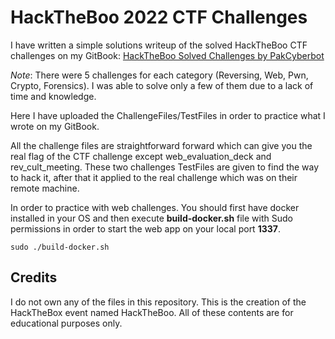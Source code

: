 # HackTheBoo 2022 CTF Challenges

I have written a simple solutions writeup of the solved HackTheBoo CTF challenges on my GitBook: [HackTheBoo Solved Challenges by PakCyberbot](https://pakcyberbot.gitbook.io/ctf-competitions/hacktheboo-2022/)

*Note*: There were 5 challenges for each category (Reversing, Web, Pwn, Crypto, Forensics). I was able to solve only a few of them due to a lack of time and knowledge.

Here I have uploaded the ChallengeFiles/TestFiles in order to practice what I wrote on my GitBook.

All the challenge files are straightforward forward which can give you the real flag of the CTF challenge except web_evaluation_deck and rev_cult_meeting. These two challenges TestFiles are given to find the way to hack it, after that it applied to the real challenge which was on their remote machine. 

In order to practice with web challenges. You should first have docker installed in your OS and then execute **build-docker.sh** file with Sudo permissions in order to start the web app on your local port **1337**.

```sudo ./build-docker.sh```

## Credits
I do not own any of the files in this repository. This is the creation of the HackTheBox event named HackTheBoo. All of these contents are for educational purposes only.